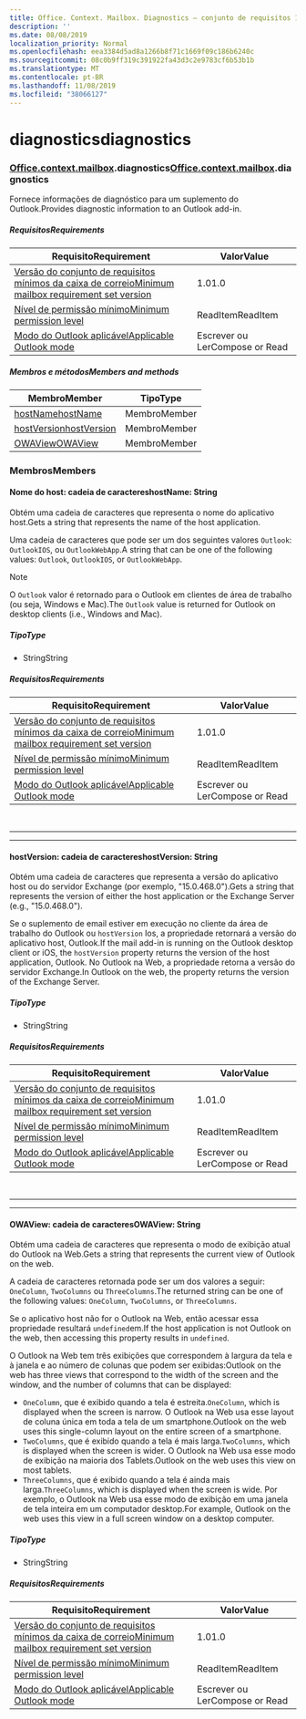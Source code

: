 ```yaml
---
title: Office. Context. Mailbox. Diagnostics – conjunto de requisitos 1,4
description: ''
ms.date: 08/08/2019
localization_priority: Normal
ms.openlocfilehash: eea3384d5ad8a1266b8f71c1669f09c186b6240c
ms.sourcegitcommit: 08c0b9ff319c391922fa43d3c2e9783cf6b53b1b
ms.translationtype: MT
ms.contentlocale: pt-BR
ms.lasthandoff: 11/08/2019
ms.locfileid: "38066127"
---
```

# <a name="diagnostics"></a><span data-ttu-id="e6438-102">diagnostics</span><span class="sxs-lookup"><span data-stu-id="e6438-102">diagnostics</span></span>

### <a name="officeofficemdcontextofficecontextmdmailboxofficecontextmailboxmddiagnostics"></a><span data-ttu-id="e6438-103">[Office](Office.md)[.context](Office.context.md)[.mailbox](Office.context.mailbox.md).diagnostics</span><span class="sxs-lookup"><span data-stu-id="e6438-103">[Office](Office.md)[.context](Office.context.md)[.mailbox](Office.context.mailbox.md).diagnostics</span></span>

<span data-ttu-id="e6438-104">Fornece informações de diagnóstico para um suplemento do Outlook.</span><span class="sxs-lookup"><span data-stu-id="e6438-104">Provides diagnostic information to an Outlook add-in.</span></span>

##### <a name="requirements"></a><span data-ttu-id="e6438-105">Requisitos</span><span class="sxs-lookup"><span data-stu-id="e6438-105">Requirements</span></span>

|<span data-ttu-id="e6438-106">Requisito</span><span class="sxs-lookup"><span data-stu-id="e6438-106">Requirement</span></span>| <span data-ttu-id="e6438-107">Valor</span><span class="sxs-lookup"><span data-stu-id="e6438-107">Value</span></span>|
|---|---|
|[<span data-ttu-id="e6438-108">Versão do conjunto de requisitos mínimos da caixa de correio</span><span class="sxs-lookup"><span data-stu-id="e6438-108">Minimum mailbox requirement set version</span></span>](/office/dev/add-ins/reference/requirement-sets/outlook-api-requirement-sets)| <span data-ttu-id="e6438-109">1.0</span><span class="sxs-lookup"><span data-stu-id="e6438-109">1.0</span></span>|
|[<span data-ttu-id="e6438-110">Nível de permissão mínimo</span><span class="sxs-lookup"><span data-stu-id="e6438-110">Minimum permission level</span></span>](/outlook/add-ins/understanding-outlook-add-in-permissions)| <span data-ttu-id="e6438-111">ReadItem</span><span class="sxs-lookup"><span data-stu-id="e6438-111">ReadItem</span></span>|
|[<span data-ttu-id="e6438-112">Modo do Outlook aplicável</span><span class="sxs-lookup"><span data-stu-id="e6438-112">Applicable Outlook mode</span></span>](/outlook/add-ins/#extension-points)| <span data-ttu-id="e6438-113">Escrever ou Ler</span><span class="sxs-lookup"><span data-stu-id="e6438-113">Compose or Read</span></span>|

##### <a name="members-and-methods"></a><span data-ttu-id="e6438-114">Membros e métodos</span><span class="sxs-lookup"><span data-stu-id="e6438-114">Members and methods</span></span>

| <span data-ttu-id="e6438-115">Membro</span><span class="sxs-lookup"><span data-stu-id="e6438-115">Member</span></span> | <span data-ttu-id="e6438-116">Tipo</span><span class="sxs-lookup"><span data-stu-id="e6438-116">Type</span></span> |
|--------|------|
| [<span data-ttu-id="e6438-117">hostName</span><span class="sxs-lookup"><span data-stu-id="e6438-117">hostName</span></span>](#hostname-string) | <span data-ttu-id="e6438-118">Membro</span><span class="sxs-lookup"><span data-stu-id="e6438-118">Member</span></span> |
| [<span data-ttu-id="e6438-119">hostVersion</span><span class="sxs-lookup"><span data-stu-id="e6438-119">hostVersion</span></span>](#hostversion-string) | <span data-ttu-id="e6438-120">Membro</span><span class="sxs-lookup"><span data-stu-id="e6438-120">Member</span></span> |
| [<span data-ttu-id="e6438-121">OWAView</span><span class="sxs-lookup"><span data-stu-id="e6438-121">OWAView</span></span>](#owaview-string) | <span data-ttu-id="e6438-122">Membro</span><span class="sxs-lookup"><span data-stu-id="e6438-122">Member</span></span> |

### <a name="members"></a><span data-ttu-id="e6438-123">Membros</span><span class="sxs-lookup"><span data-stu-id="e6438-123">Members</span></span>

#### <a name="hostname-string"></a><span data-ttu-id="e6438-124">Nome do host: cadeia de caracteres</span><span class="sxs-lookup"><span data-stu-id="e6438-124">hostName: String</span></span>

<span data-ttu-id="e6438-125">Obtém uma cadeia de caracteres que representa o nome do aplicativo host.</span><span class="sxs-lookup"><span data-stu-id="e6438-125">Gets a string that represents the name of the host application.</span></span>

<span data-ttu-id="e6438-126">Uma cadeia de caracteres que pode ser um dos seguintes valores `Outlook`: `OutlookIOS`, ou `OutlookWebApp`.</span><span class="sxs-lookup"><span data-stu-id="e6438-126">A string that can be one of the following values: `Outlook`, `OutlookIOS`, or `OutlookWebApp`.</span></span>

> [!NOTE]
> <span data-ttu-id="e6438-127">O `Outlook` valor é retornado para o Outlook em clientes de área de trabalho (ou seja, Windows e Mac).</span><span class="sxs-lookup"><span data-stu-id="e6438-127">The `Outlook` value is returned for Outlook on desktop clients (i.e., Windows and Mac).</span></span>

##### <a name="type"></a><span data-ttu-id="e6438-128">Tipo</span><span class="sxs-lookup"><span data-stu-id="e6438-128">Type</span></span>

*   <span data-ttu-id="e6438-129">String</span><span class="sxs-lookup"><span data-stu-id="e6438-129">String</span></span>

##### <a name="requirements"></a><span data-ttu-id="e6438-130">Requisitos</span><span class="sxs-lookup"><span data-stu-id="e6438-130">Requirements</span></span>

|<span data-ttu-id="e6438-131">Requisito</span><span class="sxs-lookup"><span data-stu-id="e6438-131">Requirement</span></span>| <span data-ttu-id="e6438-132">Valor</span><span class="sxs-lookup"><span data-stu-id="e6438-132">Value</span></span>|
|---|---|
|[<span data-ttu-id="e6438-133">Versão do conjunto de requisitos mínimos da caixa de correio</span><span class="sxs-lookup"><span data-stu-id="e6438-133">Minimum mailbox requirement set version</span></span>](/office/dev/add-ins/reference/requirement-sets/outlook-api-requirement-sets)| <span data-ttu-id="e6438-134">1.0</span><span class="sxs-lookup"><span data-stu-id="e6438-134">1.0</span></span>|
|[<span data-ttu-id="e6438-135">Nível de permissão mínimo</span><span class="sxs-lookup"><span data-stu-id="e6438-135">Minimum permission level</span></span>](/outlook/add-ins/understanding-outlook-add-in-permissions)| <span data-ttu-id="e6438-136">ReadItem</span><span class="sxs-lookup"><span data-stu-id="e6438-136">ReadItem</span></span>|
|[<span data-ttu-id="e6438-137">Modo do Outlook aplicável</span><span class="sxs-lookup"><span data-stu-id="e6438-137">Applicable Outlook mode</span></span>](/outlook/add-ins/#extension-points)| <span data-ttu-id="e6438-138">Escrever ou Ler</span><span class="sxs-lookup"><span data-stu-id="e6438-138">Compose or Read</span></span>|

<br>

---
---

#### <a name="hostversion-string"></a><span data-ttu-id="e6438-139">hostVersion: cadeia de caracteres</span><span class="sxs-lookup"><span data-stu-id="e6438-139">hostVersion: String</span></span>

<span data-ttu-id="e6438-140">Obtém uma cadeia de caracteres que representa a versão do aplicativo host ou do servidor Exchange (por exemplo, "15.0.468.0").</span><span class="sxs-lookup"><span data-stu-id="e6438-140">Gets a string that represents the version of either the host application or the Exchange Server (e.g., "15.0.468.0").</span></span>

<span data-ttu-id="e6438-141">Se o suplemento de email estiver em execução no cliente da área de trabalho do Outlook ou `hostVersion` Ios, a propriedade retornará a versão do aplicativo host, Outlook.</span><span class="sxs-lookup"><span data-stu-id="e6438-141">If the mail add-in is running on the Outlook desktop client or iOS, the `hostVersion` property returns the version of the host application, Outlook.</span></span> <span data-ttu-id="e6438-142">No Outlook na Web, a propriedade retorna a versão do servidor Exchange.</span><span class="sxs-lookup"><span data-stu-id="e6438-142">In Outlook on the web, the property returns the version of the Exchange Server.</span></span>

##### <a name="type"></a><span data-ttu-id="e6438-143">Tipo</span><span class="sxs-lookup"><span data-stu-id="e6438-143">Type</span></span>

*   <span data-ttu-id="e6438-144">String</span><span class="sxs-lookup"><span data-stu-id="e6438-144">String</span></span>

##### <a name="requirements"></a><span data-ttu-id="e6438-145">Requisitos</span><span class="sxs-lookup"><span data-stu-id="e6438-145">Requirements</span></span>

|<span data-ttu-id="e6438-146">Requisito</span><span class="sxs-lookup"><span data-stu-id="e6438-146">Requirement</span></span>| <span data-ttu-id="e6438-147">Valor</span><span class="sxs-lookup"><span data-stu-id="e6438-147">Value</span></span>|
|---|---|
|[<span data-ttu-id="e6438-148">Versão do conjunto de requisitos mínimos da caixa de correio</span><span class="sxs-lookup"><span data-stu-id="e6438-148">Minimum mailbox requirement set version</span></span>](/office/dev/add-ins/reference/requirement-sets/outlook-api-requirement-sets)| <span data-ttu-id="e6438-149">1.0</span><span class="sxs-lookup"><span data-stu-id="e6438-149">1.0</span></span>|
|[<span data-ttu-id="e6438-150">Nível de permissão mínimo</span><span class="sxs-lookup"><span data-stu-id="e6438-150">Minimum permission level</span></span>](/outlook/add-ins/understanding-outlook-add-in-permissions)| <span data-ttu-id="e6438-151">ReadItem</span><span class="sxs-lookup"><span data-stu-id="e6438-151">ReadItem</span></span>|
|[<span data-ttu-id="e6438-152">Modo do Outlook aplicável</span><span class="sxs-lookup"><span data-stu-id="e6438-152">Applicable Outlook mode</span></span>](/outlook/add-ins/#extension-points)| <span data-ttu-id="e6438-153">Escrever ou Ler</span><span class="sxs-lookup"><span data-stu-id="e6438-153">Compose or Read</span></span>|

<br>

---
---

#### <a name="owaview-string"></a><span data-ttu-id="e6438-154">OWAView: cadeia de caracteres</span><span class="sxs-lookup"><span data-stu-id="e6438-154">OWAView: String</span></span>

<span data-ttu-id="e6438-155">Obtém uma cadeia de caracteres que representa o modo de exibição atual do Outlook na Web.</span><span class="sxs-lookup"><span data-stu-id="e6438-155">Gets a string that represents the current view of Outlook on the web.</span></span>

<span data-ttu-id="e6438-156">A cadeia de caracteres retornada pode ser um dos valores a seguir: `OneColumn`, `TwoColumns` ou `ThreeColumns`.</span><span class="sxs-lookup"><span data-stu-id="e6438-156">The returned string can be one of the following values: `OneColumn`, `TwoColumns`, or `ThreeColumns`.</span></span>

<span data-ttu-id="e6438-157">Se o aplicativo host não for o Outlook na Web, então acessar essa propriedade resultará `undefined`em.</span><span class="sxs-lookup"><span data-stu-id="e6438-157">If the host application is not Outlook on the web, then accessing this property results in `undefined`.</span></span>

<span data-ttu-id="e6438-158">O Outlook na Web tem três exibições que correspondem à largura da tela e à janela e ao número de colunas que podem ser exibidas:</span><span class="sxs-lookup"><span data-stu-id="e6438-158">Outlook on the web has three views that correspond to the width of the screen and the window, and the number of columns that can be displayed:</span></span>

*   <span data-ttu-id="e6438-159">`OneColumn`, que é exibido quando a tela é estreita.</span><span class="sxs-lookup"><span data-stu-id="e6438-159">`OneColumn`, which is displayed when the screen is narrow.</span></span> <span data-ttu-id="e6438-160">O Outlook na Web usa esse layout de coluna única em toda a tela de um smartphone.</span><span class="sxs-lookup"><span data-stu-id="e6438-160">Outlook on the web uses this single-column layout on the entire screen of a smartphone.</span></span>
*   <span data-ttu-id="e6438-161">`TwoColumns`, que é exibido quando a tela é mais larga.</span><span class="sxs-lookup"><span data-stu-id="e6438-161">`TwoColumns`, which is displayed when the screen is wider.</span></span> <span data-ttu-id="e6438-162">O Outlook na Web usa esse modo de exibição na maioria dos Tablets.</span><span class="sxs-lookup"><span data-stu-id="e6438-162">Outlook on the web uses this view on most tablets.</span></span>
*   <span data-ttu-id="e6438-163">`ThreeColumns`, que é exibido quando a tela é ainda mais larga.</span><span class="sxs-lookup"><span data-stu-id="e6438-163">`ThreeColumns`, which is displayed when the screen is wide.</span></span> <span data-ttu-id="e6438-164">Por exemplo, o Outlook na Web usa esse modo de exibição em uma janela de tela inteira em um computador desktop.</span><span class="sxs-lookup"><span data-stu-id="e6438-164">For example, Outlook on the web uses this view in a full screen window on a desktop computer.</span></span>

##### <a name="type"></a><span data-ttu-id="e6438-165">Tipo</span><span class="sxs-lookup"><span data-stu-id="e6438-165">Type</span></span>

*   <span data-ttu-id="e6438-166">String</span><span class="sxs-lookup"><span data-stu-id="e6438-166">String</span></span>

##### <a name="requirements"></a><span data-ttu-id="e6438-167">Requisitos</span><span class="sxs-lookup"><span data-stu-id="e6438-167">Requirements</span></span>

|<span data-ttu-id="e6438-168">Requisito</span><span class="sxs-lookup"><span data-stu-id="e6438-168">Requirement</span></span>| <span data-ttu-id="e6438-169">Valor</span><span class="sxs-lookup"><span data-stu-id="e6438-169">Value</span></span>|
|---|---|
|[<span data-ttu-id="e6438-170">Versão do conjunto de requisitos mínimos da caixa de correio</span><span class="sxs-lookup"><span data-stu-id="e6438-170">Minimum mailbox requirement set version</span></span>](/office/dev/add-ins/reference/requirement-sets/outlook-api-requirement-sets)| <span data-ttu-id="e6438-171">1.0</span><span class="sxs-lookup"><span data-stu-id="e6438-171">1.0</span></span>|
|[<span data-ttu-id="e6438-172">Nível de permissão mínimo</span><span class="sxs-lookup"><span data-stu-id="e6438-172">Minimum permission level</span></span>](/outlook/add-ins/understanding-outlook-add-in-permissions)| <span data-ttu-id="e6438-173">ReadItem</span><span class="sxs-lookup"><span data-stu-id="e6438-173">ReadItem</span></span>|
|[<span data-ttu-id="e6438-174">Modo do Outlook aplicável</span><span class="sxs-lookup"><span data-stu-id="e6438-174">Applicable Outlook mode</span></span>](/outlook/add-ins/#extension-points)| <span data-ttu-id="e6438-175">Escrever ou Ler</span><span class="sxs-lookup"><span data-stu-id="e6438-175">Compose or Read</span></span>|
